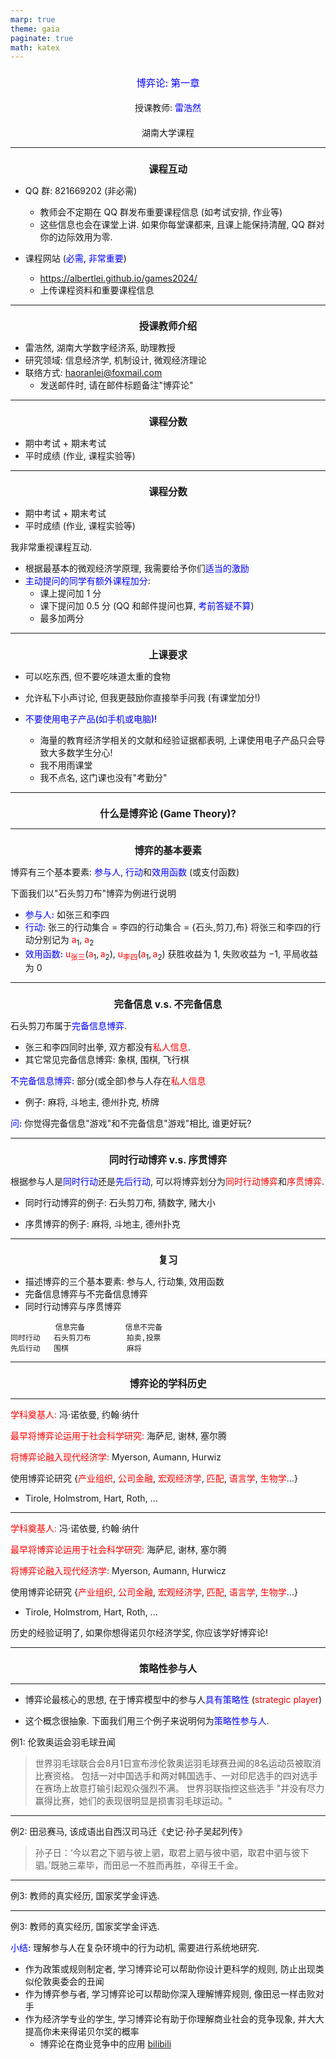 ```yaml
---
marp: true
theme: gaia
paginate: true
math: katex
---
```

<!-- #REGION -->
<style>
:root {
  font-family: "Fira Sans", "Sans";
}

h1, h2, h3 {
  text-align: center;
}

h1 {
  font-size: 1.1em;
}

h2, h3 {
  font-size: 1em;
  font-weight: normal;
}

b, strong {
   color: blue;
   font-style: normal;
   font-weight: 500;
}

b, em {
   color: red;
   font-style: normal;
}

.columns {
    display: grid;
    grid-template-columns: repeat(2, minmax(0, 1fr));
    gap: 1rem;
}
</style>    
<!-- #ENDREGION -->

<!--  _class: lead-->

# **博弈论: 第一章**

## 授课教师: **雷浩然**

## 湖南大学课程

---
# 课程互动

- QQ 群: 821669202 (非必需)
  - 教师会不定期在 QQ 群发布重要课程信息 (如考试安排, 作业等)
  - 这些信息也会在课堂上讲. 如果你每堂课都来, 且课上能保持清醒, QQ 群对你的边际效用为零.


- 课程网站 (**必需, 非常重要**)
  - https://albertlei.github.io/games2024/
  - 上传课程资料和重要课程信息

---

# 授课教师介绍
- 雷浩然, 湖南大学数字经济系, 助理教授
- 研究领域: 信息经济学, 机制设计, 微观经济理论
- 联络方式:   haoranlei@foxmail.com
  - 发送邮件时, 请在邮件标题备注"博弈论"

---

# 课程分数
- 期中考试 + 期末考试
- 平时成绩 (作业, 课程实验等)

---

# 课程分数
- 期中考试 + 期末考试
- 平时成绩 (作业, 课程实验等)

我非常重视课程互动. 

- 根据最基本的微观经济学原理, 我需要给予你们**适当的激励**
- **主动提问的同学有额外课程加分**:
  - 课上提问加 1 分
  - 课下提问加 0.5 分 (QQ 和邮件提问也算, **考前答疑不算**)
  - 最多加两分


---

# 上课要求

- 可以吃东西, 但不要吃味道太重的食物
- 允许私下小声讨论, 但我更鼓励你直接举手问我 (有课堂加分!)  


- **不要使用电子产品(如手机或电脑)!** 
  - 海量的教育经济学相关的文献和经验证据都表明, 上课使用电子产品只会导致大多数学生分心!
  - 我不用雨课堂
  - 我不点名, 这门课也没有"考勤分"

---

<!--  _class: lead-->

# 什么是博弈论 (Game Theory)?

---

# 博弈的基本要素
博弈有三个基本要素: **参与人**, **行动**和**效用函数** (或支付函数)

下面我们以"石头剪刀布"博弈为例进行说明

- **参与人:** 如张三和李四
- **行动:** 张三的行动集合 $=$ 李四的行动集合 $=$ {石头,剪刀,布}
  将张三和李四的行动分别记为 $a_1$, $a_2$
- **效用函数:** $u_{张三} (a_1, a_2)$, $u_{李四} (a_1, a_2)$
  获胜收益为 $1$, 失败收益为 $-1$, 平局收益为 $0$
            
---

# 完备信息 v.s. 不完备信息

石头剪刀布属于**完备信息博弈**.
- 张三和李四同时出拳, 双方都没有*私人信息*.
- 其它常见完备信息博弈: 象棋, 围棋, 飞行棋

**不完备信息博弈:** 部分(或全部)参与人存在*私人信息* 
- 例子: 麻将, 斗地主, 德州扑克, 桥牌

**问:** 你觉得完备信息"游戏"和不完备信息"游戏"相比, 谁更好玩?

---
# 同时行动博弈 v.s. 序贯博弈
根据参与人是**同时行动**还是**先后行动**, 可以将博弈划分为*同时行动博弈*和*序贯博弈*.

- 同时行动博弈的例子:
  石头剪刀布, 猜数字, 赌大小 

- 序贯博弈的例子:
  麻将, 斗地主, 德州扑克

---

# 复习
- 描述博弈的三个基本要素: 参与人, 行动集, 效用函数
- 完备信息博弈与不完备信息博弈
- 同时行动博弈与序贯博弈

```
          信息完备         信息不完备
同时行动   石头剪刀布        拍卖,投票
先后行动   围棋             麻将
```

---

<!-- _class: lead -->

# 博弈论的学科历史

---

*学科奠基人:* 冯·诺依曼, 约翰·纳什

*最早将博弈论运用于社会科学研究:* 海萨尼, 谢林, 塞尔腾

*将博弈论融入现代经济学:* Myerson, Aumann, Hurwiz

使用博弈论研究 {*产业组织*, *公司金融*, *宏观经济学*, *匹配*, *语言学*, *生物学*...}

- Tirole, Holmstrom, Hart, Roth, ...

---

*学科奠基人:* 冯·诺依曼, 约翰·纳什

*最早将博弈论运用于社会科学研究:* 海萨尼, 谢林, 塞尔腾

*将博弈论融入现代经济学:* Myerson, Aumann, Hurwicz

使用博弈论研究 {*产业组织*, *公司金融*, *宏观经济学*, *匹配*, *语言学*, *生物学*...}

- Tirole, Holmstrom, Hart, Roth, ...

历史的经验证明了, 如果你想得诺贝尔经济学奖, 你应该学好博弈论! 

---
<!-- _class: lead -->

# 策略性参与人

---

- 博弈论最核心的思想, 在于博弈模型中的参与人**具有策略性**
  (*strategic player*)

- 这个概念很抽象. 下面我们用三个例子来说明何为**策略性参与人**.

例1: 伦敦奥运会羽毛球丑闻

> 世界羽毛球联合会8月1日宣布涉伦敦奥运羽毛球赛丑闻的8名运动员被取消比赛资格。 包括一对中国选手和两对韩国选手、一对印尼选手的四对选手在赛场上故意打输引起观众强烈不满。 世界羽联指控这些选手 "并没有尽力赢得比赛，她们的表现很明显是损害羽毛球运动。"


---

例2: 田忌赛马, 该成语出自西汉司马迁《史记·孙子吴起列传》 

> 孙子日：‘今以君之下驷与彼上驷，取君上驷与彼中驷，取君中驷与彼下驷。’既驰三辈毕，而田忌一不胜而再胜，卒得王千金。

---

例3: 教师的真实经历, 国家奖学金评选.

---

例3: 教师的真实经历, 国家奖学金评选.


**小结:** 理解参与人在复杂环境中的行为动机, 需要进行系统地研究.

- 作为政策或规则制定者, 学习博弈论可以帮助你设计更科学的规则, 防止出现类似伦敦奥委会的丑闻
- 作为博弈参与者, 学习博弈论可以帮助你深入理解博弈规则, 像田忌一样击败对手 
- 作为经济学专业的学生, 学习博弈论有助于你理解商业社会的竞争现象, 并大大提高你未来得诺贝尔奖的概率
  - 博弈论在商业竞争中的应用 [bilibili]

[bilibili]: https://www.bilibili.com/video/av4412573/
